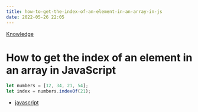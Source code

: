 ```yaml
---
title: how-to-get-the-index-of-an-element-in-an-array-in-js
date: 2022-05-26 22:05
---
```


[Knowledge](Knowledge.md)

# How to get the index of an element in an array in JavaScript

```js
let numbers = [12, 34, 21, 54];
let index = numbers.indexOf(21);
```

-   [javascript](javascript.md)
